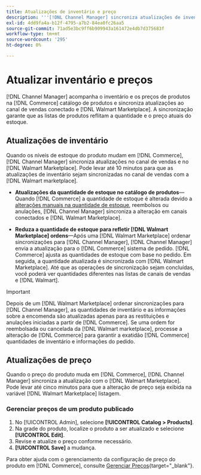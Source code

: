 ```yaml
---
title: Atualizações de inventário e preço
description: '''[!DNL Channel Manager] sincroniza atualizações de inventário e preço entre a loja do Commerce e [!DNL Walmart Marketplace] para que você possa gerenciar suas operações de canal de vendas com o administrador de comércio'''
exl-id: 4dd9fa4a-b12f-4795-a7b2-84ea0fc26aa5
source-git-commit: 71ad5e3bc9ff6b909943a161472e4db7d375683f
workflow-type: tm+mt
source-wordcount: '295'
ht-degree: 0%

---
```


# Atualizar inventário e preços

[!DNL Channel Manager] acompanha o inventário e os preços de produtos na [!DNL Commerce] catálogo de produtos e sincroniza atualizações ao canal de vendas conectado e [!DNL Walmart Marketplace]. A sincronização garante que as listas de produtos reflitam a quantidade e o preço atuais do estoque.

## Atualizações de inventário

Quando os níveis de estoque do produto mudam em [!DNL Commerce], [!DNL Channel Manager] sincroniza atualizações no canal de vendas e no [!DNL Walmart Marketplace]. Pode levar até 10 minutos para que as atualizações de inventário sejam sincronizadas no canal de vendas com a [!DNL Walmart marketplace].

* **Atualizações da quantidade de estoque no catálogo de produtos**—Quando [!DNL Commerce] a quantidade de estoque é alterada devido a [alterações manuais na quantidade de estoque](https://docs.magento.com/user-guide/catalog/inventory-product-quantity.html), reembolsos ou anulações, [!DNL Channel Manager] sincroniza a alteração em canais conectados e [!DNL Walmart Marketplace].

* **Reduza a quantidade de estoque para refletir [!DNL Walmart Marketplace] ordens**—Após uma [!DNL Walmart Marketplace] ordenar sincronizações para [!DNL Channel Manager], [!DNL Channel Manager] envia a atualização para o [!DNL Commerce] sistema de pedido. [!DNL Commerce] ajusta as quantidades de estoque com base no pedido. Em seguida, a quantidade atualizada é sincronizada com [!DNL Walmart Marketplace]. Até que as operações de sincronização sejam concluídas, você poderá ver quantidades diferentes nas listas de canais de vendas e [!DNL Walmart].

>[!IMPORTANT]
>
>Depois de um [!DNL Walmart Marketplace] ordenar sincronizações para [!DNL Channel Manager], as quantidades de inventário e as informações sobre a encomenda são atualizadas apenas para as restituições e anulações iniciadas a partir de [!DNL Commerce]. Se uma ordem for reembolsada ou cancelada da [!DNL Walmart marketplace], processe a alteração de [!DNL Commerce] para garantir a exatidão [!DNL Commerce] quantidades de inventário e informações do pedido.

## Atualizações de preço

Quando o preço do produto muda em [!DNL Commerce], [!DNL Channel Manager] sincroniza a atualização com o [!DNL Walmart Marketplace]. Pode levar até cinco minutos para que a alteração de preço seja exibida na variável [!DNL Walmart Marketplace] listagem.

### Gerenciar preços de um produto publicado

1. No [!UICONTROL Admin], selecione **[!UICONTROL Catalog > Products]**.
1. Na grade do produto, localize o produto a ser atualizado e selecione **[!UICONTROL Edit]**.
1. Revise e atualize o preço conforme necessário.
1. **[!UICONTROL Save]** a mudança.

Para obter ajuda com o gerenciamento da configuração de preço do produto em [!DNL Commerce], consulte [Gerenciar Preços](https://docs.magento.com/user-guide/catalog/pricing.html){target=&quot;_blank&quot;}.
